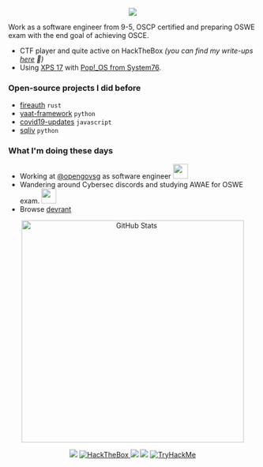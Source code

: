 <p align="center">
  <img src="https://media.giphy.com/media/WKdWA04KRn58A/giphy.gif">
</p>

Work as a software engineer from 9-5, OSCP certified and preparing OSWE exam with the end goal of achieving OSCE.

- CTF player and quite active on HackTheBox *(you can find my write-ups [here](https://github.com/the-robot/offsec) 🙂)*
- Using [XPS 17](https://www.dell.com/en-sg/shop/cty/xps-17-laptop/spd/xps-17-9720-laptop) with [Pop!\_OS from System76](https://pop.system76.com/).

### Open-source projects I did before

- [fireauth](https://github.com/the-robot/fireauth) `rust`
- [yaat-framework](https://github.com/yaat-project/yaat) `python`
- [covid19-updates](https://github.com/the-robot/covid19-updates) `javascript`
- [sqliv](https://github.com/the-robot/sqliv) `python`

### What I'm doing these days

- Working at [@opengovsg](https://github.com/opengovsg/) as software engineer <img src="https://media.giphy.com/media/WUlplcMpOCEmTGBtBW/giphy.gif" width="30"> 
- Wandering around Cybersec discords and studying AWAE for OSWE exam. <img src="https://media4.giphy.com/media/j2MdR1QwTi7iX6l3sd/giphy.gif" width="30">
- Browse [devrant](https://devrant.com)

<p align="center">
   <img src="https://github-readme-stats.vercel.app/api?username=the-robot&amp;show_icons=true&theme=tokyonight" alt="GitHub Stats" width="450">
</p>
<p align="center">
  <a href="https://github.com/the-robot"><img src="https://img.shields.io/github/followers/the-robot?color=%2365B57B&logoColor=65B57B&logo=github&style=for-the-badge"></a>
  <a href="https://app.hackthebox.com/profile/607153">
    <img src="https://img.shields.io/badge/-HackTheBox-%239FEF00?style=for-the-badge&logo=hackthebox&logoColor=white" alt="HackTheBox" />
  </a>
  <a href="https://leetcode.com/the-robot/"><img src="https://img.shields.io/badge/dynamic/json?style=for-the-badge&labelColor=black&color=%23ffa116&label=Solved&query=solved&url=https%3A%2F%2Fleetcode-badge.vercel.app%2Fapi%2Fusers%2Fthe-robot&logo=leetcode&logoColor=yellow"/></a>
<!--   <a href="https://keybase.io/0x06"><img src="https://img.shields.io/badge/💬 Keybase-0x06-gray.svg?colorA=F6E7D8&colorB=F68989&style=for-the-badge"/></a> -->
  <a href="mailto:contact@khant.dev"><img src="https://img.shields.io/badge/📩 Email-contact%40khant.dev-gray.svg?colorA=F0F0F0&colorB=3E497A&style=for-the-badge"/></a>
  <a href="https://tryhackme.com/p/1iquid"><img src="https://tryhackme-badges.s3.amazonaws.com/1iquid.png" alt="TryHackMe"></a>
</p>

<!-- <img src="./bgbotom.svg"> -->
